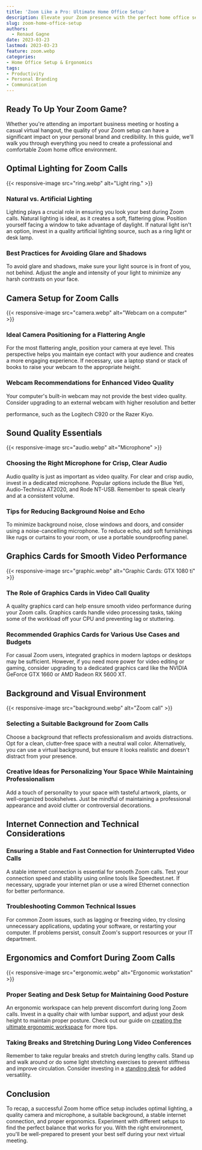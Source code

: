 ```yaml
---
title: 'Zoom Like a Pro: Ultimate Home Office Setup'
description: Elevate your Zoom presence with the perfect home office setup. Discover essentials for seamless video calls & effective communication.
slug: zoom-home-office-setup
authors:
  - Renaud Gagne
date: 2023-03-23
lastmod: 2023-03-23
feature: zoom.webp
categories:
- Home Office Setup & Ergonomics
tags:
- Productivity
- Personal Branding
- Communication
---
```

## Ready To Up Your Zoom Game?
Whether you're attending an important business meeting or hosting a casual virtual hangout, the quality of your Zoom setup can have a significant impact on your personal brand and credibility. In this guide, we'll walk you through everything you need to create a professional and comfortable Zoom home office environment.

## Optimal Lighting for Zoom Calls
{{< responsive-image src="ring.webp" alt="Light ring." >}}

### Natural vs. Artificial Lighting

Lighting plays a crucial role in ensuring you look your best during Zoom calls. Natural lighting is ideal, as it creates a soft, flattering glow. Position yourself facing a window to take advantage of daylight. If natural light isn't an option, invest in a quality artificial lighting source, such as a ring light or desk lamp.

### Best Practices for Avoiding Glare and Shadows

To avoid glare and shadows, make sure your light source is in front of you, not behind. Adjust the angle and intensity of your light to minimize any harsh contrasts on your face.

## Camera Setup for Zoom Calls
{{< responsive-image src="camera.webp" alt="Webcam on a computer" >}}

### Ideal Camera Positioning for a Flattering Angle

For the most flattering angle, position your camera at eye level. This perspective helps you maintain eye contact with your audience and creates a more engaging experience. If necessary, use a laptop stand or stack of books to raise your webcam to the appropriate height.

### Webcam Recommendations for Enhanced Video Quality

Your computer's built-in webcam may not provide the best video quality. Consider upgrading to an external webcam with higher resolution and better

performance, such as the Logitech C920 or the Razer Kiyo.

## Sound Quality Essentials
{{< responsive-image src="audio.webp" alt="Microphone" >}}
### Choosing the Right Microphone for Crisp, Clear Audio

Audio quality is just as important as video quality. For clear and crisp audio, invest in a dedicated microphone. Popular options include the Blue Yeti, Audio-Technica AT2020, and Rode NT-USB. Remember to speak clearly and at a consistent volume.

### Tips for Reducing Background Noise and Echo

To minimize background noise, close windows and doors, and consider using a noise-cancelling microphone. To reduce echo, add soft furnishings like rugs or curtains to your room, or use a portable soundproofing panel.

## Graphics Cards for Smooth Video Performance
{{< responsive-image src="graphic.webp" alt="Graphic Cards: GTX 1080 ti" >}}

### The Role of Graphics Cards in Video Call Quality

A quality graphics card can help ensure smooth video performance during your Zoom calls. Graphics cards handle video processing tasks, taking some of the workload off your CPU and preventing lag or stuttering.

### Recommended Graphics Cards for Various Use Cases and Budgets

For casual Zoom users, integrated graphics in modern laptops or desktops may be sufficient. However, if you need more power for video editing or gaming, consider upgrading to a dedicated graphics card like the NVIDIA GeForce GTX 1660 or AMD Radeon RX 5600 XT.

## Background and Visual Environment
{{< responsive-image src="background.webp" alt="Zoom call" >}}

### Selecting a Suitable Background for Zoom Calls

Choose a background that reflects professionalism and avoids distractions. Opt for a clean, clutter-free space with a neutral wall color. Alternatively, you can use a virtual background, but ensure it looks realistic and doesn't distract from your presence.

### Creative Ideas for Personalizing Your Space While Maintaining Professionalism

Add a touch of personality to your space with tasteful artwork, plants, or well-organized bookshelves. Just be mindful of maintaining a professional appearance and avoid clutter or controversial decorations.

## Internet Connection and Technical Considerations

### Ensuring a Stable and Fast Connection for Uninterrupted Video Calls

A stable internet connection is essential for smooth Zoom calls. Test your connection speed and stability using online tools like Speedtest.net. If necessary, upgrade your internet plan or use a wired Ethernet connection for better performance.

### Troubleshooting Common Technical Issues

For common Zoom issues, such as lagging or freezing video, try closing unnecessary applications, updating your software, or restarting your computer. If problems persist, consult Zoom's support resources or your IT department.

## Ergonomics and Comfort During Zoom Calls
{{< responsive-image src="ergonomic.webp" alt="Ergonomic workstation" >}}

### Proper Seating and Desk Setup for Maintaining Good Posture

An ergonomic workspace can help prevent discomfort during long Zoom calls. Invest in a quality chair with lumbar support, and adjust your desk height to maintain proper posture. Check out our guide on [creating the ultimate ergonomic workspace](https://www.remoteunbound.com/blog/creating-ultimate-ergonomic-workspace/) for more tips.

### Taking Breaks and Stretching During Long Video Conferences

Remember to take regular breaks and stretch during lengthy calls. Stand up and walk around or do some light stretching exercises to prevent stiffness and improve circulation. Consider investing in a [standing desk](https://www.remoteunbound.com/blog/effydesk-business-standing-desk-review/) for added versatility.

## Conclusion

To recap, a successful Zoom home office setup includes optimal lighting, a quality camera and microphone, a suitable background, a stable internet connection, and proper ergonomics. Experiment with different setups to find the perfect balance that works for you. With the right environment, you'll be well-prepared to present your best self during your next virtual meeting.







